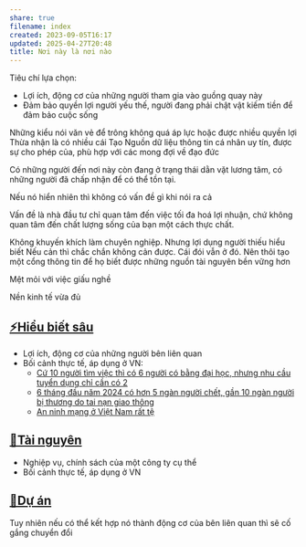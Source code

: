 ```yaml
---
share: true
filename: index
created: 2023-09-05T16:17
updated: 2025-04-27T20:48
title: Nơi này là nơi nào
---
```

Tiêu chí lựa chọn:
- Lợi ích, động cơ của những người tham gia vào guồng quay này
- Đảm bảo quyền lợi người yếu thế, người đang phải chật vật kiếm tiền để đảm bảo cuộc sống

Những kiểu nói văn vẻ để trông không quá áp lực hoặc được nhiều quyền lợi
Thừa nhận là có nhiều cái 
Tạo Nguồn dữ liệu thông tin cá nhân uy tín, được sự cho phép của, phù hợp với các mong đợi về đạo đức

Có những người đến nơi này còn đang ở trạng thái dằn vặt lương tâm, có những người đã chấp nhận để có thể tồn tại. 

Nếu nó hiển nhiên thì không có vấn đề gì khi nói ra cả

Vấn đề là nhà đầu tư chỉ quan tâm đến việc tối đa hoá lợi nhuận, chứ không quan tâm đến chất lượng sống của bạn một cách thực chất.

Không khuyến khích làm chuyên nghiệp. Nhưng 
lợi dụng người thiếu hiểu biết
Nếu cản thì chắc chắn không cản được. Cái đói vẫn ở đó. Nên thôi tạo một cổng thông tin để họ biết được những nguồn tài nguyên bền vững hơn

Mệt mỏi với việc giấu nghề

Nền kinh tế vừa đủ

## [⚡Hiểu biết sâu](./%E2%9A%A1Hi%E1%BB%83u%20bi%E1%BA%BFt%20s%C3%A2u/index.md)
- Lợi ích, động cơ của những người bên liên quan
- Bối cảnh thực tế, áp dụng ở VN:
	- [Cứ 10 người tìm việc thì có 6 người có bằng đại học, nhưng nhu cầu tuyển dụng chỉ cần có 2](./%E2%9A%A1Hi%E1%BB%83u%20bi%E1%BA%BFt%20s%C3%A2u/Ki%E1%BA%BFm%20ti%E1%BB%81n/L%C3%A0m%20thu%C3%AA/C%E1%BB%A9%2010%20ng%C6%B0%E1%BB%9Di%20t%C3%ACm%20vi%E1%BB%87c%20th%C3%AC%20c%C3%B3%206%20ng%C6%B0%E1%BB%9Di%20c%C3%B3%20b%E1%BA%B1ng%20%C4%91%E1%BA%A1i%20h%E1%BB%8Dc,%20nh%C6%B0ng%20nhu%20c%E1%BA%A7u%20tuy%E1%BB%83n%20d%E1%BB%A5ng%20ch%E1%BB%89%20c%E1%BA%A7n%20c%C3%B3%202.md)
	- [6 tháng đầu năm 2024 có hơn 5 ngàn người chết, gần 10 ngàn người bị thương do tai nạn giao thông](./%E2%9A%A1Hi%E1%BB%83u%20bi%E1%BA%BFt%20s%C3%A2u/T%E1%BB%95%20ch%E1%BB%A9c%20t%C3%A0i%20ch%C3%ADnh/B%E1%BA%A3o%20hi%E1%BB%83m/Nhu%20c%E1%BA%A7u,%20l%E1%BB%A3i%20%C3%ADch%20c%E1%BB%A7a%20kh%C3%A1ch%20h%C3%A0ng/T%E1%BB%89%20l%E1%BB%87%20tai%20n%E1%BA%A1n/6%20th%C3%A1ng%20%C4%91%E1%BA%A7u%20n%C4%83m%202024%20c%C3%B3%20h%C6%A1n%205%20ng%C3%A0n%20ng%C6%B0%E1%BB%9Di%20ch%E1%BA%BFt,%20g%E1%BA%A7n%2010%20ng%C3%A0n%20ng%C6%B0%E1%BB%9Di%20b%E1%BB%8B%20th%C6%B0%C6%A1ng%20do%20tai%20n%E1%BA%A1n%20giao%20th%C3%B4ng.md)
	- [An ninh mạng ở Việt Nam rất tệ](./%E2%9A%A1Hi%E1%BB%83u%20bi%E1%BA%BFt%20s%C3%A2u/Ki%E1%BA%BFm%20ti%E1%BB%81n/L%C3%A0m%20ch%E1%BB%A7/T%C3%A0i%20kho%E1%BA%A3n%20%E1%BA%A3o,%20mua%20b%C3%A1n%20th%C3%B4ng%20tin%20c%C3%A1%20nh%C3%A2n/An%20ninh%20m%E1%BA%A1ng%20%E1%BB%9F%20Vi%E1%BB%87t%20Nam%20r%E1%BA%A5t%20t%E1%BB%87.md)

## [📜Tài nguyên](./%F0%9F%93%9CT%C3%A0i%20nguy%C3%AAn/index.md)
- Nghiệp vụ, chính sách của một công ty cụ thể
- Bối cảnh thực tế, áp dụng ở VN
## [📐Dự án](./%F0%9F%93%90D%E1%BB%B1%20%C3%A1n/index.md)

Tuy nhiên nếu có thể kết hợp nó thành động cơ của bên liên quan thì sẽ cố gắng chuyển đổi